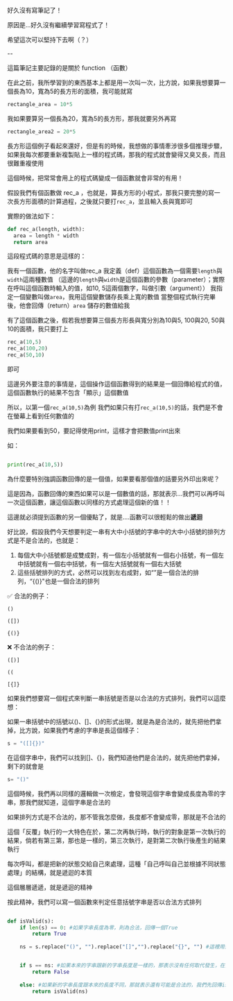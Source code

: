 好久沒有寫筆記了！

原因是...好久沒有繼續學習寫程式了！

希望這次可以堅持下去啊（？）

--

這篇筆記主要記錄的是關於 function （函數）

在此之前，我所學習到的東西基本上都是用一次叫一次，比方說，如果我想要算一個長為10，寬為5的長方形的面積，我可能就寫
```python
rectangle_area = 10*5
```

我如果要算另一個長為20，寬為5的長方形，那我就要另外再寫

```python
rectangle_area2 = 20*5
```


長方形這個例子看起來還好，但是有的時候，我想做的事情牽涉很多個推理步驟，如果我每次都要重新複製貼上一樣的程式碼，那我的程式就會變得又臭又長，而且很難重複使用

這個時候，把常常會用上的程式碼變成一個函數就會非常的有用！

假設我們有個函數做 rec_a ，也就是，算長方形的小程式，那我只要完整的寫一次長方形面積的計算過程，之後就只要打`rec_a`，並且輸入長與寬即可

實際的做法如下：
```python
def rec_a(length, width):
  area = length * width
  return area
```

這段程式碼的意思是這樣的：

我有一個函數，他的名字叫做rec_a
我定義（def）這個函數為一個需要`length`與`width`這兩種數值
（這邊的`length`與`width`是這個函數的參數（parameter）；實際在呼叫這個函數時輸入的值，如10, 5這兩個數字，叫做引數（argument））
我指定一個變數叫做`area`，我用這個變數儲存長乘上寬的數值
當整個程式執行完畢後，他會回傳（return）`area` 儲存的數值給我

有了這個函數之後，假若我想要算三個長方形長與寬分別為10與5, 100與20, 50與10的面積，我只要打上

```python
rec_a(10,5)
rec_a(100,20)
rec_a(50,10)
```

即可


這邊另外要注意的事情是，這個操作這個函數得到的結果是一個回傳給程式的值，這個函數執行的結果不包含「顯示」這個數值


所以，以第一個`rec_a(10,5)`為例
我們如果只有打`rec_a(10,5)`的話，我們是不會在螢幕上看到任何數值的

我們如果要看到50，要記得使用print，這樣才會把數值print出來

如：
```python

print(rec_a(10,5))
```

為什麼要特別強調函數回傳的是一個值，如果要看那個值的話要另外印出來呢？

這是因為，函數回傳的東西如果可以是一個數值的話，那就表示...我們可以再呼叫一次這個函數，讓這個函數以同樣的方式處理這個新的值！！




這邊就必須提到函數的另一個優點了，就是....函數可以很輕鬆的做出**遞迴**

好比說，假設我們今天想要判定一串有大中小括號的字串中的大中小括號的排列方式是不是合法的，也就是：

1) 每個大中小括號都是成雙成對，有一個左小括號就有一個右小括號，有一個左中括號就有一個右中括號，有一個左大括號就有一個右大括號
2) 這些括號排列的方式，必然可以找到左右成對，如“[]()”是一個合法的排列，“{()}"也是一個合法的排列


✅ 合法的例子：

`()`

`([])`

`{()}`

❌ 不合法的例子：

`([)]`

`((`

`[{]}`





如果我們想要寫一個程式來判斷一串括號是否是以合法的方式排列，我們可以這麼想：

如果一串括號中的括號以()、[]、{}的形式出現，就是為是合法的，就先把他們拿掉，比方說，如果我們考慮的字串是長這個樣子：

```python
s = "([]{})"
```
在這個字串中，我們可以找到[]、{}，我們知道他們是合法的，就先把他們拿掉，剩下的就會是

```python
s= "()"
```

這個時候，我們再以同樣的邏輯做一次檢定，會發現這個字串會變成長度為零的字串，那我們就知道，這個字串是合法的

如果排列方式是不合法的，那不管我怎麼做，長度都不會變成零，那就是不合法的

這個「反覆」執行的一大特色在於，第二次再執行時，執行的對象是第一次執行的結果，倘若有第三第，那也是一樣的，第三次執行，是對第二次執行後產生的結果執行

每次呼叫，都是把新的狀態交給自己來處理，這種「自己呼叫自己並根據不同狀態處理」的結構，就是遞迴的本質

這個層層遞遞，就是遞迴的精神



按此精神，我們可以寫一個函數來判定任意括號字串是否以合法方式排列

```python

def isValid(s):
    if len(s) == 0: #如果字串長度為零，則為合法，回傳一個True
        return True
    
    ns = s.replace("()", "").replace("[]","").replace("{}", "") #這裡用到了字串的 .replace() 方法：把括號對 ("()", "[]", "{}") 找出來並換成空字串，相當於「刪掉」已經配對好的括號。


    if s == ns: #如果本來的字串跟新的字串長度是一樣的，那表示沒有任何取代發生，在長度依舊不為零的情況下，只有該字串的排列不合法的可能性了
        return False 
    
    else: #如果新的字串長度跟本來的長度不同，那就表示還有可能是合法的，我們先回傳isValid(ns）的結果，讓他繼續做下去，直到他最後得到True或False
        return isValid(ns)
```






